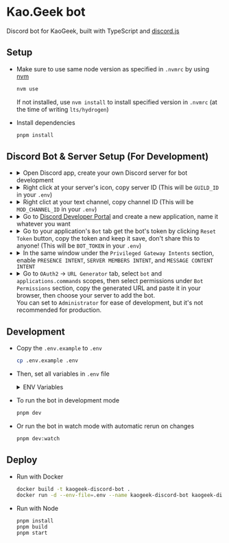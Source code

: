 # Kao.Geek bot

Discord bot for KaoGeek, built with TypeScript and [discord.js](https://discord.js.org)

## Setup

- Make sure to use same node version as specified in `.nvmrc` by using [nvm](https://github.com/nvm-sh/nvm)

  ```bash
  nvm use
  ```

  If not installed, use `nvm install` to install specified version in `.nvmrc`
  (at the time of writing `lts/hydrogen`)

- Install dependencies

  ```bash
  pnpm install
  ```

## Discord Bot & Server Setup (For Development)

- <details><summary>Open Discord app, create your own Discord server for bot development</summary><img width="416" alt="00" src="https://github.com/narze/kaogeek-discord-bot/assets/248741/7cfc809c-42b0-4587-8ed7-113ffa4a8edd"></details
- <details><summary>Right click at your server's icon, copy server ID (This will be <code>GUILD_ID</code> in your <code>.env</code>)</summary><img width="191" alt="01-copy-server-id" src="https://github.com/narze/kaogeek-discord-bot/assets/248741/86d029de-16a6-4686-ae7d-9586f522e956"></details>
- <details><summary> Right clict at your text channel, copy channel ID (This will be <code>MOD_CHANNEL_ID</code> in your <code>.env</code>)</summary><img width="332" alt="4" src="https://github.com/narze/kaogeek-discord-bot/assets/248741/a0c19b2f-6985-4fa4-bda1-030a3679bac4"></details>
- <details><summary>Go to <a href="https://discord.com/developerQs/applications" target="_blank">Discord Developer Portal</a> and create a new application, name it whatever you want</summary><img width="1259" alt="1" src="https://github.com/narze/kaogeek-discord-bot/assets/248741/a6b79d46-ca2c-4dad-8ed0-e419cbe8dda7"></details>
- <details><summary>Go to your application's <code>Bot</code> tab get the bot's token by clicking <code>Reset Token</code> button, copy the token and keep it save, don't share this to anyone! (This will be <code>BOT_TOKEN</code> in your <code>.env</code>)</summary><img width="758" alt="2" src="https://github.com/narze/kaogeek-discord-bot/assets/248741/dcbba104-d60d-421e-adeb-e43f5fcebe87"></details>
- <details><summary>In the same window under the <code>Privileged Gateway Intents</code> section,  enable <code>PRESENCE INTENT</code>, <code>SERVER MEMBERS INTENT</code>, and <code>MESSAGE CONTENT INTENT</code></summary><img width="1246" alt="3" src="https://github.com/narze/kaogeek-discord-bot/assets/248741/c080d952-3407-4b0d-9dca-0ae338f08aab"></details>
- <details><summary>Go to <code>OAuth2</code> -> <code>URL Generator</code> tab, select <code>bot</code> and <code>applications.commands</code> scopes, then select permissions under <code>Bot Permissions</code> section, copy the generated URL and paste it in your browser, then choose your server to add the bot.</summary><img width="1250" alt="5" src="https://github.com/narze/kaogeek-discord-bot/assets/248741/51727677-ff83-4103-a5c7-9e4e4a36284e"></details>
  You can set to <code>Administrator</code> for ease of development, but it's not recommended for production.

## Development

- Copy the `.env.example` to `.env`

  ```bash
  cp .env.example .env
  ```

- Then, set all variables in `.env` file

  <details>
    <summary>ENV Variables</summary>

  - `BOT_TOKEN` Discord bot token
  - `GUILD_ID` Discord server ID
  - `MOD_CHANNEL_ID` Discord channel ID for bot to report moderation actions
  - `DATABASE_URL` Prisma database URL, you can use SQLite for development, set it to `file:./dev.db`
  </details>

- To run the bot in development mode

  ```bash
  pnpm dev
  ```
  
- Or run the bot in watch mode with automatic rerun on changes

  ```bash
  pnpm dev:watch
  ```

## Deploy

- Run with Docker
  ```bash
  docker build -t kaogeek-discord-bot .
  docker run -d --env-file=.env --name kaogeek-discord-bot kaogeek-discord-bot
  ```
- Run with Node
  ```
  pnpm install
  pnpm build
  pnpm start
  ```

